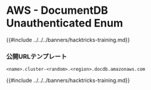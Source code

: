 # AWS - DocumentDB Unauthenticated Enum

{{#include ../../../banners/hacktricks-training.md}}

### 公開URLテンプレート
```
<name>.cluster-<random>.<region>.docdb.amazonaws.com
```
{{#include ../../../banners/hacktricks-training.md}}

